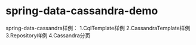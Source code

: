# spring-data-cassandra-demo
spring-data-cassandra样例：
  1.CqlTemplate样例
  2.CassandraTemplate样例
  3.Repository样例
  4.Cassandra分页
